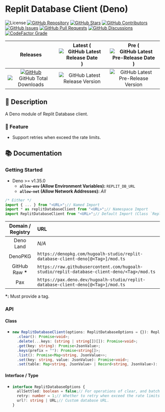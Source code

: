 # Replit Database Client (Deno)

![License](https://img.shields.io/static/v1?label=License&message=MIT&style=flat-square "License")
[![GitHub Repository](https://img.shields.io/badge/Repository-181717?logo=github&logoColor=ffffff&style=flat-square "GitHub Repository")](https://github.com/hugoalh-studio/replit-database-client-deno)
[![GitHub Stars](https://img.shields.io/github/stars/hugoalh-studio/replit-database-client-deno?label=Stars&logo=github&logoColor=ffffff&style=flat-square "GitHub Stars")](https://github.com/hugoalh-studio/replit-database-client-deno/stargazers)
[![GitHub Contributors](https://img.shields.io/github/contributors/hugoalh-studio/replit-database-client-deno?label=Contributors&logo=github&logoColor=ffffff&style=flat-square "GitHub Contributors")](https://github.com/hugoalh-studio/replit-database-client-deno/graphs/contributors)
[![GitHub Issues](https://img.shields.io/github/issues-raw/hugoalh-studio/replit-database-client-deno?label=Issues&logo=github&logoColor=ffffff&style=flat-square "GitHub Issues")](https://github.com/hugoalh-studio/replit-database-client-deno/issues)
[![GitHub Pull Requests](https://img.shields.io/github/issues-pr-raw/hugoalh-studio/replit-database-client-deno?label=Pull%20Requests&logo=github&logoColor=ffffff&style=flat-square "GitHub Pull Requests")](https://github.com/hugoalh-studio/replit-database-client-deno/pulls)
[![GitHub Discussions](https://img.shields.io/github/discussions/hugoalh-studio/replit-database-client-deno?label=Discussions&logo=github&logoColor=ffffff&style=flat-square "GitHub Discussions")](https://github.com/hugoalh-studio/replit-database-client-deno/discussions)
[![CodeFactor Grade](https://img.shields.io/codefactor/grade/github/hugoalh-studio/replit-database-client-deno?label=Grade&logo=codefactor&logoColor=ffffff&style=flat-square "CodeFactor Grade")](https://www.codefactor.io/repository/github/hugoalh-studio/replit-database-client-deno)

| **Releases** | **Latest** (![GitHub Latest Release Date](https://img.shields.io/github/release-date/hugoalh-studio/replit-database-client-deno?label=&style=flat-square "GitHub Latest Release Date")) | **Pre** (![GitHub Latest Pre-Release Date](https://img.shields.io/github/release-date-pre/hugoalh-studio/replit-database-client-deno?label=&style=flat-square "GitHub Latest Pre-Release Date")) |
|:-:|:-:|:-:|
| [![GitHub](https://img.shields.io/badge/GitHub-181717?logo=github&logoColor=ffffff&style=flat-square "GitHub")](https://github.com/hugoalh-studio/replit-database-client-deno/releases) ![GitHub Total Downloads](https://img.shields.io/github/downloads/hugoalh-studio/replit-database-client-deno/total?label=&style=flat-square "GitHub Total Downloads") | ![GitHub Latest Release Version](https://img.shields.io/github/release/hugoalh-studio/replit-database-client-deno?sort=semver&label=&style=flat-square "GitHub Latest Release Version") | ![GitHub Latest Pre-Release Version](https://img.shields.io/github/release/hugoalh-studio/replit-database-client-deno?include_prereleases&sort=semver&label=&style=flat-square "GitHub Latest Pre-Release Version") |

## 📝 Description

A Deno module of Replit Database client.

### 🌟 Feature

- Support retries when exceed the rate limits.

## 📚 Documentation

### Getting Started

- Deno >= v1.35.0
  - **`allow-env` (Allow Environment Variables):** `REPLIT_DB_URL`
  - **`allow-net` (Allow Network Addresses):** *All*

```ts
/* Either */
import { ... } from "<URL>";// Named Import
import * as replitDatabaseClient from "<URL>";// Namespace Import
import ReplitDatabaseClient from "<URL>";// Default Import (Class `ReplitDatabaseClient`)
```

| **Domain / Registry** | **URL** |
|:-:|:--|
| Deno Land | *N/A* |
| DenoPKG | `https://denopkg.com/hugoalh-studio/replit-database-client-deno[@<Tag>]/mod.ts` |
| GitHub Raw **\*** | `https://raw.githubusercontent.com/hugoalh-studio/replit-database-client-deno/<Tag>/mod.ts` |
| Pax | `https://pax.deno.dev/hugoalh-studio/replit-database-client-deno[@<Tag>]/mod.ts` |

**\*:** Must provide a tag.

### API

#### Class

- ```ts
  new ReplitDatabaseClient(options: ReplitDatabaseOptions = {}): ReplitDatabaseClient;
    .clear(): Promise<void>;
    .delete(...keys: (string | string[])[]): Promise<void>;
    .get(key: string): Promise<JsonValue>;
    .keys(prefix = ""): Promise<string[]>;
    .list(): Promise<Map<string, JsonValue>>;
    .set(key: string, value: JsonValue): Promise<void>;
    .set(table: Map<string, JsonValue> | Record<string, JsonValue>): Promise<void>;
  ```

#### Interface / Type

- ```ts
  interface ReplitDatabaseOptions {
    allSettled: boolean = false;// For operations of clear, and batch/bulk delete and set, whether to await for all of the operations are all settled (resolved or rejected) instead of ignore remain operations when any of the operation is rejected.
    retry: number = 1;// Whether to retry when exceed the rate limits.
    url?: string | URL;// Custom database URL.
  }
  ```
